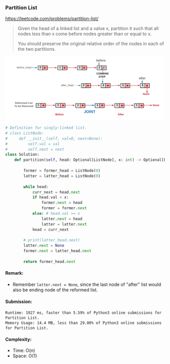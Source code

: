 ### Partition List
https://leetcode.com/problems/partition-list/
>Given the head of a linked list and a value x, partition it such that all nodes less than x come before nodes greater than or equal to x.
>
>You should preserve the original relative order of the nodes in each of the two partitions.

<img src="../images/86_Partition_List.png" width="500px" />

```python
# Definition for singly-linked list.
# class ListNode:
#     def __init__(self, val=0, next=None):
#         self.val = val
#         self.next = next
class Solution:
    def partition(self, head: Optional[ListNode], x: int) -> Optional[ListNode]:
        
        former = former_head = ListNode(0)
        latter = latter_head = ListNode(0)
        
        while head:
            curr_next = head.next
            if head.val < x:
                former.next = head
                former = former.next
            else: # head.val >= x
                latter.next = head
                latter = latter.next
            head = curr_next
        
        # print(latter_head.next)
        latter.next = None
        former.next = latter_head.next
        
        return former_head.next
```
#### Remark:
- Remember `latter.next = None`, since the last node of "after" list would also be ending node of the reformed list. 
#### Submission:
```
Runtime: 1927 ms, faster than 5.59% of Python3 online submissions for Partition List.
Memory Usage: 14.4 MB, less than 29.00% of Python3 online submissions for Partition List.
```
#### Complexity:
- Time: O(n)
- Space: O(1)
